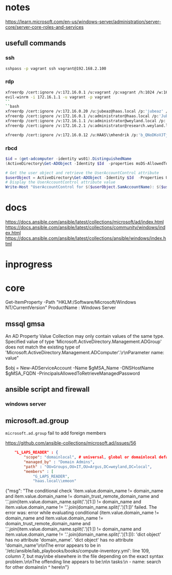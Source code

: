 # notes

https://learn.microsoft.com/en-us/windows-server/administration/server-core/server-core-roles-and-services



## usefull commands
### ssh
```bash
sshpass -p vagrant ssh vagrant@192.168.2.100
```

### rdp
```bash
xfreerdp /cert:ignore /v:172.16.0.1 /u:vagrant /p:vagrant /h:1024 /w:1640 /drive:share,./ +drives
evil-winrm -i 172.16.1.1 -u vagrant -p vagrant 
``
``bash
xfreerdp /cert:ignore /v:172.16.0.20 /u:jubeaz@haas.local /p:'jubeaz' /h:1024 /w:1640 /drive:share,./ +drives
xfreerdp /cert:ignore /v:172.16.0.1 /u:administrator@haas.local /p:'Jubeaz12345+-' /h:1024 /w:1640 /drive:share,./ +drives
xfreerdp /cert:ignore /v:172.16.1.1 /u:administrator@weyland.local /p:'Jubeaz12345+-' /h:1024 /w:1640 /drive:share,./ +drives
xfreerdp /cert:ignore /v:172.16.2.1 /u:administrator@research.weyland.local /p:'Jubeaz12345+-' /h:1024 /w:1640 /drive:share,./ +drives
```
```bash
xfreerdp /cert:ignore /v:172.16.0.12 /u:HAAS\\mhendrik /p:'b_QNoDKoVJTjU3gq' /h:1024 /w:1640 /drive:share,./ +drives
```

### rbcd
```powershell
$id = (get-adcomputer -identity ws01).DistinguishedName
(ActiveDirectory\Get-ADObject -Identity $Id  -properties msDS-AllowedToActOnBehalfOfOtherIdentity).'msDS-AllowedToActOnBehalfOfOtherIdentity'.Access

# Get the user object and retrieve the UserAccountControl attribute
$userObject = ActiveDirectory\Get-ADObject -Identity $Id  -Properties UserAccountControl
# Display the UserAccountControl attribute value
Write-Host "UserAccountControl for $($userObject.SamAccountName): $($userObject.UserAccountControl)"
```


# docs

https://docs.ansible.com/ansible/latest/collections/microsoft/ad/index.html
https://docs.ansible.com/ansible/latest/collections/community/windows/index.html
https://docs.ansible.com/ansible/latest/collections/ansible/windows/index.html


# inprogress

# core

Get-ItemProperty -Path "HKLM:/Software/Microsoft/Windows NT/CurrentVersion"
ProductName               : Windows Server


## mssql gmsa

An AD Property Value Collection may only contain values of the same type. Specified value of type 'Microsoft.ActiveDirectory.Management.ADGroup' does not match the existing type of 'Microsoft.ActiveDirectory.Management.ADComputer'.\r\nParameter name: value"

$obj = New-ADServiceAccount -Name $gMSA_Name -DNSHostName $gMSA_FQDN -PrincipalsAllowedToRetrieveManagedPassword


## ansible script and firewall
### windows server


## microsoft.ad.group 
`microsoft.ad.group` fail to add foreign members

https://github.com/ansible-collections/microsoft.ad/issues/56

```json
    "L_LAPS_READER" : {
        "scope": "domainlocal", # universal, global or domainlocal default domainlocal
        "managed_by" : "Domain Admins",
        "path" : "OU=Groups,OU=IT,OU=Argus,DC=weyland,DC=local",
        "members" : [
            "G_LAPS_READER", 
            "haas.local\\emoon"
```


{"msg": "The conditional check 'item.value.domain_name != domain_name and item.value.domain_name != domain_trust_remote_domain_name and '.'.join(item.value.domain_name.split('.')[1:]) != domain_name and item.value.domain_name != '.'.join(domain_name.split('.')[1:])' failed. The error was: error while evaluating conditional (item.value.domain_name != domain_name and item.value.domain_name != domain_trust_remote_domain_name and '.'.join(item.value.domain_name.split('.')[1:]) != domain_name and item.value.domain_name != '.'.join(domain_name.split('.')[1:])): 'dict object' has no attribute 'domain_name'. 'dict object' has no attribute 'domain_name'\n\nThe error appears to be in '/etc/ansible/lab_playbooks/books/compute-inventory.yml': line 109, column 7, but may\nbe elsewhere in the file depending on the exact syntax problem.\n\nThe offending line appears to be:\n\n  tasks:\n    - name: search for other domains\n      ^ here\n"}

